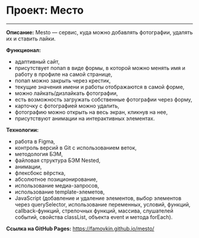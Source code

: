 # Проект: Место
------
__Описание:__
Mesto — сервис, куда можно добавлять фотографии, удалять их и ставить лайки.

__Функционал:__
* адаптивный сайт,
* присутствует попап в виде формы, в которой можно менять имя и работу в профиле на самой странице,
* попап можно закрыть через крестик,
* текущие значения имени и работы отображаются в самой форме,
* можно лайкать/дизлайкать фотографии,
* есть возможность загружать собственные фотографии через форму,
* карточку с фотографией можно удалить,
* фотографию можно открыть на весь экран, кликнув на нее,
* присутствуют анимации на интерактивных элементах.

__Технологии:__
* работа в Figma,
* контроль версий в Git с использованием веток,
* методология БЭМ,
* файловая структура БЭМ Nested,
* анимации,
* флексбокс вёрстка,
* абсолютное позиционирование,
* использование медиа-запросов,
* использование template-элеметов,
* JavaScript (добавление и удаление элементов, выбор элементов через querySelector, использование переменных, условий, функций, callback-функций, стрелочных функций, массива, слушателей событий, свойства classList, объекта event и метода forEach).

__Ссылка на GitHub Pages:__
https://famovkin.github.io/mesto/
